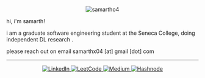 <!-- Header Section -->
<p align="center">
   <img src="https://komarev.com/ghpvc/?username=samartho4&label=Profile%20views&color=0e75b6&style=flat" alt="samartho4" />
</p>
<p >
hi, i'm samarth!

i am a graduate software engineering student at the Seneca College, doing independent DL research . 

please reach out on email samarthx04 [at] gmail [dot] com
</p>

---

<!-- Social Badges -->
<p align="center">
  <a href="https://linkedin.com/in/samarthxsharma" target="_blank">
    <img src="https://img.shields.io/badge/LinkedIn-0077B5?style=for-the-badge&logo=linkedin&logoColor=white" alt="LinkedIn"/>
  </a>
  <a href="https://leetcode.com/u/samartho4/" target="_blank">
    <img src="https://img.shields.io/badge/LeetCode-FFA116?style=for-the-badge&logo=leetcode&logoColor=black" alt="LeetCode"/>
  </a>
  <a href="https://medium.com/@samarthx04" target="_blank">
    <img src="https://img.shields.io/badge/Medium-12100E?style=for-the-badge&logo=medium&logoColor=white" alt="Medium"/>
  </a>
  <a href="https://hashnode.com/@samartho4" target="_blank">
    <img src="https://img.shields.io/badge/Hashnode-2962FF?style=for-the-badge&logo=hashnode&logoColor=white" alt="Hashnode"/>
  </a>
</p>
